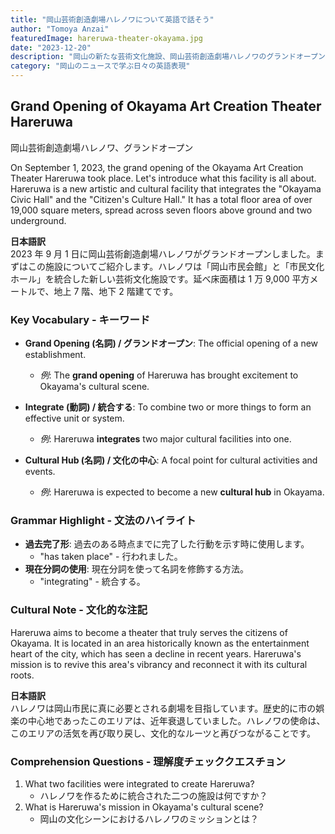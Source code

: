 ```yaml
---
title: "岡山芸術創造劇場ハレノワについて英語で話そう"
author: "Tomoya Anzai"
featuredImage: hareruwa-theater-okayama.jpg
date: "2023-12-20"
description: "岡山の新たな芸術文化施設、岡山芸術創造劇場ハレノワのグランドオープンについて紹介します。この記事では、劇場の特徴と地元エンターテイメントシーンの活性化に果たす役割を、英語学習者向けにキーワードや文法ポイントと共に解説します。"
category: "岡山のニュースで学ぶ日々の英語表現"
---
```


## Grand Opening of Okayama Art Creation Theater Hareruwa

岡山芸術創造劇場ハレノワ、グランドオープン

On September 1, 2023, the grand opening of the Okayama Art Creation Theater Hareruwa took place. Let's introduce what this facility is all about. Hareruwa is a new artistic and cultural facility that integrates the "Okayama Civic Hall" and the "Citizen's Culture Hall." It has a total floor area of over 19,000 square meters, spread across seven floors above ground and two underground.

**日本語訳**  
2023 年 9 月 1 日に岡山芸術創造劇場ハレノワがグランドオープンしました。まずはこの施設についてご紹介します。ハレノワは「岡山市民会館」と「市民文化ホール」を統合した新しい芸術文化施設です。延べ床面積は 1 万 9,000 平方メートルで、地上 7 階、地下 2 階建てです。

### Key Vocabulary - キーワード

- **Grand Opening (名詞) / グランドオープン**: The official opening of a new establishment.

  - _例_: The **grand opening** of Hareruwa has brought excitement to Okayama's cultural scene.

- **Integrate (動詞) / 統合する**: To combine two or more things to form an effective unit or system.

  - _例_: Hareruwa **integrates** two major cultural facilities into one.

- **Cultural Hub (名詞) / 文化の中心**: A focal point for cultural activities and events.
  - _例_: Hareruwa is expected to become a new **cultural hub** in Okayama.

### Grammar Highlight - 文法のハイライト

- **過去完了形**: 過去のある時点までに完了した行動を示す時に使用します。
  - "has taken place" - 行われました。
- **現在分詞の使用**: 現在分詞を使って名詞を修飾する方法。
  - "integrating" - 統合する。

### Cultural Note - 文化的な注記

Hareruwa aims to become a theater that truly serves the citizens of Okayama. It is located in an area historically known as the entertainment heart of the city, which has seen a decline in recent years. Hareruwa's mission is to revive this area's vibrancy and reconnect it with its cultural roots.

**日本語訳**  
ハレノワは岡山市民に真に必要とされる劇場を目指しています。歴史的に市の娯楽の中心地であったこのエリアは、近年衰退していました。ハレノワの使命は、このエリアの活気を再び取り戻し、文化的なルーツと再びつながることです。

### Comprehension Questions - 理解度チェッククエスチョン

1. What two facilities were integrated to create Hareruwa?
   - ハレノワを作るために統合された二つの施設は何ですか？
2. What is Hareruwa's mission in Okayama's cultural scene?
   - 岡山の文化シーンにおけるハレノワのミッションとは？
